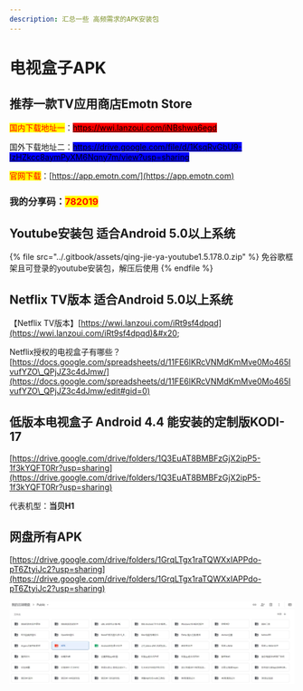 ```yaml
---
description: 汇总一些 高频需求的APK安装包
---
```


# 电视盒子APK

## 推荐一款TV应用商店Emotn Store

<mark style="color:red;">国内下载地址一</mark>：[<mark style="background-color:red;">https://wwi.lanzoui.com/iNBshwa6egd</mark>](https://wwi.lanzoui.com/iNBshwa6egd)<mark style="background-color:red;"></mark>

国外下载地址二：[<mark style="background-color:blue;">https://drive.google.com/file/d/1KsqRvGbU9-IzHZkcc8aymPyXM6Nqny7m/view?usp=sharing</mark>](https://drive.google.com/file/d/1KsqRvGbU9-IzHZkcc8aymPyXM6Nqny7m/view?usp=sharing)<mark style="background-color:blue;"></mark>

<mark style="color:red;">官网下载</mark>：[https://app.emotn.com/](https://app.emotn.com)

### **我的分享码：**<mark style="color:red;">**782019**</mark>

## &#x20;Youtube安装包 适合Android 5.0以上系统

{% file src="../.gitbook/assets/qing-jie-ya-youtube1.5.178.0.zip" %}
免谷歌框架且可登录的youtube安装包，解压后使用
{% endfile %}

## Netflix TV版本 适合Android 5.0以上系统

【Netflix TV版本】[https://wwi.lanzoui.com/iRt9sf4dpqd](https://wwi.lanzoui.com/iRt9sf4dpqd)&#x20;

&#x20;Netflix授权的电视盒子有哪些？[https://docs.google.com/spreadsheets/d/11FE6lKRcVNMdKmMve0Mo465IvufYZO\_QPjJZ3c4dJmw/](https://docs.google.com/spreadsheets/d/11FE6lKRcVNMdKmMve0Mo465IvufYZO\_QPjJZ3c4dJmw/edit#gid=0)

## 低版本电视盒子 Android 4.4 能安装的定制版KODI-17

[https://drive.google.com/drive/folders/1Q3EuAT8BMBFzGjX2ipP5-1f3kYQFT0Rr?usp=sharing](https://drive.google.com/drive/folders/1Q3EuAT8BMBFzGjX2ipP5-1f3kYQFT0Rr?usp=sharing)

&#x20;代表机型：**当贝H1**

## &#x20;网盘所有APK

&#x20;[https://drive.google.com/drive/folders/1GrqLTgx1raTQWXxIAPPdo-pT6ZtyiJc2?usp=sharing](https://drive.google.com/drive/folders/1GrqLTgx1raTQWXxIAPPdo-pT6ZtyiJc2?usp=sharing)

![](../.gitbook/assets/wang-pan-.jpg)


